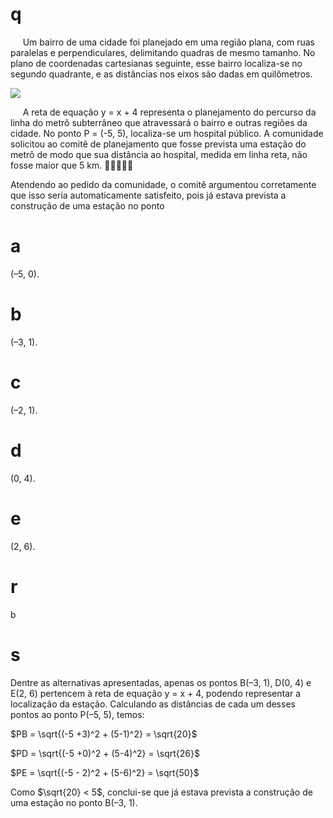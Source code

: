 # q
     Um bairro de uma cidade foi planejado em uma região plana, com ruas paralelas e perpendiculares, delimitando quadras de mesmo tamanho. No plano de coordenadas cartesianas seguinte, esse bairro localiza-se no segundo quadrante, e as distâncias nos eixos são dadas em quilômetros.

![](https://firebasestorage.googleapis.com/v0/b/firebase-enemio.appspot.com/o/questoes%2F873%2F89279bfb-a225-3990-193c-633e30a7092b.png?alt=media\&token=685149d1-007f-4c02-82cb-b94423dad8cd)

     A reta de equação y = x + 4 representa o planejamento do percurso da linha do metrô subterrâneo que atravessará o bairro e outras regiões da cidade. No ponto P = (-5, 5), localiza-se um hospital público. A comunidade solicitou ao comitê de planejamento que fosse prevista uma estação do metrô de modo que sua distância ao hospital, medida em linha reta, não fosse maior que 5 km. 

Atendendo ao pedido da comunidade, o comitê argumentou corretamente que isso seria automaticamente satisfeito, pois já estava prevista a construção de uma estação no ponto

# a
(–5, 0).

# b
(–3, 1).

# c
(–2, 1).

# d
(0, 4).

# e
(2, 6).

# r
b

# s
Dentre as alternativas apresentadas, apenas os pontos B(–3, 1), D(0, 4) e E(2, 6) pertencem à reta de equação y = x + 4, podendo representar a localização da estação. Calculando as distâncias de cada um desses pontos ao ponto P(–5, 5), temos:

$PB = \sqrt{(-5 +3)^2 + (5-1)^2} = \sqrt{20}$

$PD = \sqrt{(-5 +0)^2 + (5-4)^2} = \sqrt{26}$

$PE = \sqrt{(-5 - 2)^2 + (5-6)^2} = \sqrt{50}$

Como $\sqrt{20} < 5$, conclui-se que já estava prevista a construção de uma estação no ponto B(–3, 1).
